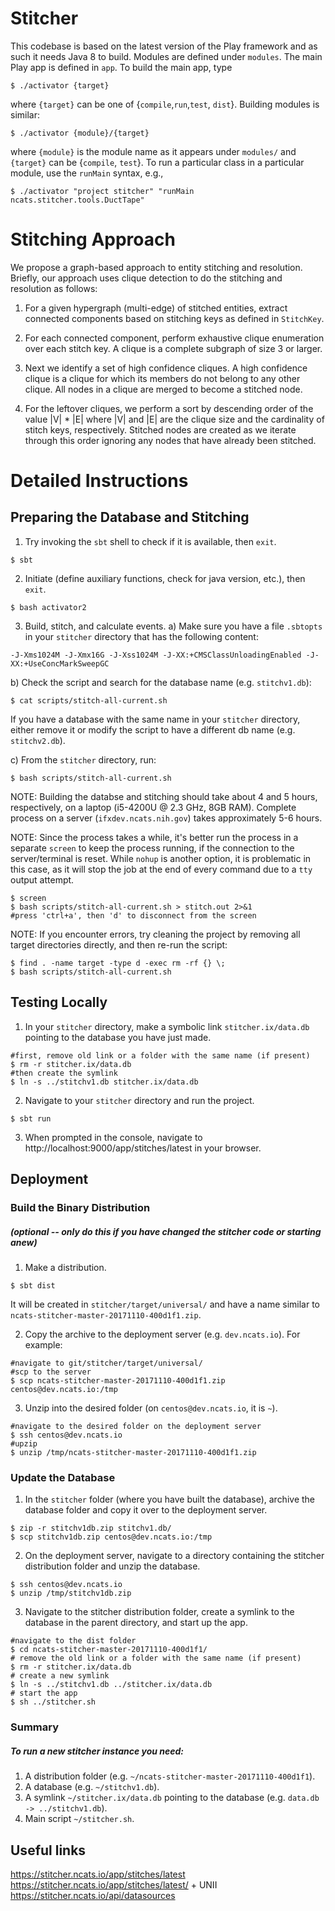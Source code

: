 Stitcher
========

This codebase is based on the latest version of the Play framework
and as such it needs Java 8 to build. Modules are defined under
```modules```. The main Play app is defined in ```app```. To build the
main app, type

```console
$ ./activator {target}
```

where ```{target}``` can be one of
{```compile```,```run```,```test```, ```dist```}. Building modules is
similar:

```console
$ ./activator {module}/{target}
```

where ```{module}``` is the module name as it appears under ```modules/```
and ```{target}``` can be {```compile```, ```test```}. To run a particular
class in a particular module, use the ```runMain``` syntax, e.g.,

```console
$ ./activator "project stitcher" "runMain ncats.stitcher.tools.DuctTape"
```

Stitching Approach
==================

We propose a graph-based approach to entity stitching and
resolution. Briefly, our approach uses clique detection to do the
stitching and resolution as follows:

1. For a given hypergraph (multi-edge) of stitched entities, extract
connected components based on stitching keys as defined in
```StitchKey```.

2. For each connected component, perform exhaustive clique enumeration
over each stitch key. A clique is a complete subgraph of size 3 or
larger.

3. Next we identify a set of high confidence cliques. A high
confidence clique is a clique for which its members do not belong to
any other clique. All nodes in a clique are merged to become a
stitched node.

4. For the leftover cliques, we perform a sort by descending order of
the value |V| * |E| where |V| and |E| are the clique size and the
cardinality of stitch keys, respectively. Stitched nodes are created
as we iterate through this order ignoring any nodes that have already
been stitched.

Detailed Instructions
==================

## Preparing the Database and Stitching

1) Try invoking the `sbt` shell to check if it is available, then `exit`.
```console
$ sbt
```

2) Initiate (define auxiliary functions, check for java version, etc.), then `exit`.
```console
$ bash activator2
```

3) Build, stitch, and calculate events. 
a) Make sure you have a file `.sbtopts` in your `stitcher` directory that has the following content:
```console
-J-Xms1024M -J-Xmx16G -J-Xss1024M -J-XX:+CMSClassUnloadingEnabled -J-XX:+UseConcMarkSweepGC
```

b) Check the script and search for the database name (e.g. `stitchv1.db`):
```console
$ cat scripts/stitch-all-current.sh
```
If you have a database with the same name in your `stitcher` directory, either remove it or modify the script to have a different db name (e.g. `stitchv2.db`).

c) From the `stitcher` directory, run:
```console
$ bash scripts/stitch-all-current.sh
```
NOTE: Building the databse and stitching should take about 4 and 5 hours, respectively, on a laptop (i5-4200U @ 2.3 GHz, 8GB RAM).
Complete process on a server (`ifxdev.ncats.nih.gov`) takes approximately 5-6 hours.

NOTE: Since the process takes a while, it's better run the process in a separate `screen` to keep the process running, if the connection to the server/terminal is reset.
While `nohup` is another option, it is problematic in this case, as it will stop the job at the end of every command due to a `tty` output attempt. 
```console
$ screen
$ bash scripts/stitch-all-current.sh > stitch.out 2>&1
#press 'ctrl+a', then 'd' to disconnect from the screen
```

NOTE: If you encounter errors, try cleaning the project by removing all target directories directly, and then re-run the script:
```console
$ find . -name target -type d -exec rm -rf {} \;
$ bash scripts/stitch-all-current.sh
```

## Testing Locally

1) In your `stitcher` directory, make a symbolic link `stitcher.ix/data.db` pointing to the database you have just made.
```console
#first, remove old link or a folder with the same name (if present)
$ rm -r stitcher.ix/data.db
#then create the symlink
$ ln -s ../stitchv1.db stitcher.ix/data.db
```

2) Navigate to your `stitcher` directory and run the project.
```console
$ sbt run
```

3) When prompted in the console, navigate to http://localhost:9000/app/stitches/latest in your browser.


## Deployment  

### Build the Binary Distribution 
##### (optional -- only do this if you have changed the stitcher code or starting anew)

1) Make a distribution.
```console
$ sbt dist
```
It will be created in `stitcher/target/universal/` and have a name similar to `ncats-stitcher-master-20171110-400d1f1.zip`.

2) Copy the archive to the deployment server (e.g. `dev.ncats.io`). For example:
```console
#navigate to git/stitcher/target/universal/ 
#scp to the server
$ scp ncats-stitcher-master-20171110-400d1f1.zip centos@dev.ncats.io:/tmp
```

3) Unzip into the desired folder (on `centos@dev.ncats.io`, it is `~`).
```console
#navigate to the desired folder on the deployment server
$ ssh centos@dev.ncats.io
#upzip
$ unzip /tmp/ncats-stitcher-master-20171110-400d1f1.zip
```

### Update the Database

1) In the `stitcher` folder (where you have built the database), archive the database folder and copy it over to the deployment server.
```console
$ zip -r stitchv1db.zip stitchv1.db/
$ scp stitchv1db.zip centos@dev.ncats.io:/tmp
```

2) On the deployment server, navigate to a directory containing the stitcher distribution folder and unzip the database.
```console
$ ssh centos@dev.ncats.io
$ unzip /tmp/stitchv1db.zip
```

3) Navigate to the stitcher distribution folder, create a symlink to the database in the parent directory, and start up the app.
```console
#navigate to the dist folder
$ cd ncats-stitcher-master-20171110-400d1f1/
# remove the old link or a folder with the same name (if present)
$ rm -r stitcher.ix/data.db
# create a new symlink
$ ln -s ../stitchv1.db ../stitcher.ix/data.db
# start the app
$ sh ../stitcher.sh
```

### Summary 
##### To run a new stitcher instance you need:

1) A distribution folder (e.g. `~/ncats-stitcher-master-20171110-400d1f1`).  
2) A database (e.g. `~/stitchv1.db`).  
3) A symlink `~/stitcher.ix/data.db` pointing to the database (e.g. `data.db -> ../stitchv1.db`).  
4) Main script `~/stitcher.sh`.  


## Useful links

https://stitcher.ncats.io/app/stitches/latest  
https://stitcher.ncats.io/app/stitches/latest/ + UNII  
https://stitcher.ncats.io/api/datasources  



